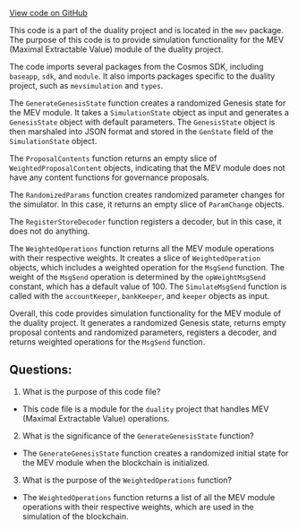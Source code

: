 [View code on GitHub](https://github.com/duality-labs/duality/mev/module_simulation.go)

This code is a part of the duality project and is located in the `mev` package. The purpose of this code is to provide simulation functionality for the MEV (Maximal Extractable Value) module of the duality project. 

The code imports several packages from the Cosmos SDK, including `baseapp`, `sdk`, and `module`. It also imports packages specific to the duality project, such as `mevsimulation` and `types`. 

The `GenerateGenesisState` function creates a randomized Genesis state for the MEV module. It takes a `SimulationState` object as input and generates a `GenesisState` object with default parameters. The `GenesisState` object is then marshaled into JSON format and stored in the `GenState` field of the `SimulationState` object. 

The `ProposalContents` function returns an empty slice of `WeightedProposalContent` objects, indicating that the MEV module does not have any content functions for governance proposals. 

The `RandomizedParams` function creates randomized parameter changes for the simulator. In this case, it returns an empty slice of `ParamChange` objects. 

The `RegisterStoreDecoder` function registers a decoder, but in this case, it does not do anything. 

The `WeightedOperations` function returns all the MEV module operations with their respective weights. It creates a slice of `WeightedOperation` objects, which includes a weighted operation for the `MsgSend` function. The weight of the `MsgSend` operation is determined by the `opWeightMsgSend` constant, which has a default value of 100. The `SimulateMsgSend` function is called with the `accountKeeper`, `bankKeeper`, and `keeper` objects as input. 

Overall, this code provides simulation functionality for the MEV module of the duality project. It generates a randomized Genesis state, returns empty proposal contents and randomized parameters, registers a decoder, and returns weighted operations for the `MsgSend` function.
## Questions: 
 1. What is the purpose of this code file?
- This code file is a module for the `duality` project that handles MEV (Maximal Extractable Value) operations.

2. What is the significance of the `GenerateGenesisState` function?
- The `GenerateGenesisState` function creates a randomized initial state for the MEV module when the blockchain is initialized.

3. What is the purpose of the `WeightedOperations` function?
- The `WeightedOperations` function returns a list of all the MEV module operations with their respective weights, which are used in the simulation of the blockchain.